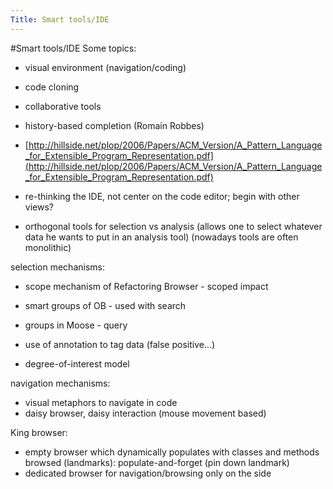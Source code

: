 ```yaml
---
Title: Smart tools/IDE
---
```

#Smart tools/IDE
Some topics:

-  visual environment (navigation/coding)
-  code cloning
-  collaborative tools
-  history-based completion (Romain Robbes)


-  [http://hillside.net/plop/2006/Papers/ACM_Version/A_Pattern_Language_for_Extensible_Program_Representation.pdf](http://hillside.net/plop/2006/Papers/ACM_Version/A_Pattern_Language_for_Extensible_Program_Representation.pdf)



-  re-thinking the IDE, not center on the code editor; begin with other views?
-  orthogonal tools for selection vs analysis (allows one to select whatever data he wants to put in an analysis tool)
(nowadays tools are often monolithic)


selection mechanisms:

-  scope mechanism of Refactoring Browser - scoped impact
-  smart groups of OB - used with search
-  groups in Moose - query


-  use of annotation to tag data (false positive...)
-  degree-of-interest model


navigation mechanisms:

-  visual metaphors to navigate in code
-  daisy browser, daisy interaction (mouse movement based)


King browser:

-  empty browser which dynamically populates with classes and methods browsed (landmarks): populate-and-forget (pin down landmark)
-  dedicated browser for navigation/browsing only on the side
